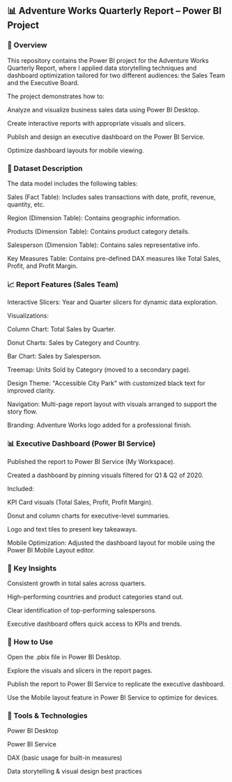 ## 📊 Adventure Works Quarterly Report – Power BI Project

### 📝 Overview

This repository contains the Power BI project for the Adventure Works Quarterly Report, where I applied data storytelling techniques and dashboard optimization tailored for two different audiences: the Sales Team and the Executive Board.

The project demonstrates how to:

Analyze and visualize business sales data using Power BI Desktop.

Create interactive reports with appropriate visuals and slicers.

Publish and design an executive dashboard on the Power BI Service.

Optimize dashboard layouts for mobile viewing.

### 🧩 Dataset Description

The data model includes the following tables:

Sales (Fact Table): Includes sales transactions with date, profit, revenue, quantity, etc.

Region (Dimension Table): Contains geographic information.

Products (Dimension Table): Contains product category details.

Salesperson (Dimension Table): Contains sales representative info.

Key Measures Table: Contains pre-defined DAX measures like Total Sales, Profit, and Profit Margin.

### 📈 Report Features (Sales Team)

Interactive Slicers: Year and Quarter slicers for dynamic data exploration.

Visualizations:

Column Chart: Total Sales by Quarter.

Donut Charts: Sales by Category and Country.

Bar Chart: Sales by Salesperson.

Treemap: Units Sold by Category (moved to a secondary page).

Design Theme: "Accessible City Park" with customized black text for improved clarity.

Navigation: Multi-page report layout with visuals arranged to support the story flow.

Branding: Adventure Works logo added for a professional finish.

### 📊 Executive Dashboard (Power BI Service)

Published the report to Power BI Service (My Workspace).

Created a dashboard by pinning visuals filtered for Q1 & Q2 of 2020.

Included:

KPI Card visuals (Total Sales, Profit, Profit Margin).

Donut and column charts for executive-level summaries.

Logo and text tiles to present key takeaways.

Mobile Optimization: Adjusted the dashboard layout for mobile using the Power BI Mobile Layout editor.

### 🧠 Key Insights

Consistent growth in total sales across quarters.

High-performing countries and product categories stand out.

Clear identification of top-performing salespersons.

Executive dashboard offers quick access to KPIs and trends.

### 🚀 How to Use

Open the .pbix file in Power BI Desktop.

Explore the visuals and slicers in the report pages.

Publish the report to Power BI Service to replicate the executive dashboard.

Use the Mobile layout feature in Power BI Service to optimize for devices.

### 📌 Tools & Technologies

Power BI Desktop

Power BI Service

DAX (basic usage for built-in measures)

Data storytelling & visual design best practices
